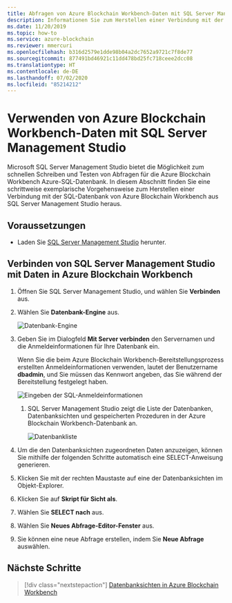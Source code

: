 ```yaml
---
title: Abfragen von Azure Blockchain Workbench-Daten mit SQL Server Management Studio
description: Informationen Sie zum Herstellen einer Verbindung mit der SQL-Datenbank von Azure Blockchain Workbench aus SQL Server Management Studio heraus.
ms.date: 11/20/2019
ms.topic: how-to
ms.service: azure-blockchain
ms.reviewer: mmercuri
ms.openlocfilehash: b316d2579e1dde98b04a2dc7652a9721c7f8de77
ms.sourcegitcommit: 877491bd46921c11dd478bd25fc718ceee2dcc08
ms.translationtype: HT
ms.contentlocale: de-DE
ms.lasthandoff: 07/02/2020
ms.locfileid: "85214212"
---
```

# <a name="using-azure-blockchain-workbench-data-with-sql-server-management-studio"></a>Verwenden von Azure Blockchain Workbench-Daten mit SQL Server Management Studio

Microsoft SQL Server Management Studio bietet die Möglichkeit zum schnellen Schreiben und Testen von Abfragen für die Azure Blockchain Workbench Azure-SQL-Datenbank. In diesem Abschnitt finden Sie eine schrittweise exemplarische Vorgehensweise zum Herstellen einer Verbindung mit der SQL-Datenbank von Azure Blockchain Workbench aus SQL Server Management Studio heraus.

## <a name="prerequisites"></a>Voraussetzungen

* Laden Sie [SQL Server Management Studio](https://docs.microsoft.com/sql/ssms/download-sql-server-management-studio-ssms?view=sql-server-2017) herunter.

## <a name="connecting-sql-server-management-studio-to-data-in-azure-blockchain-workbench"></a>Verbinden von SQL Server Management Studio mit Daten in Azure Blockchain Workbench

1. Öffnen Sie SQL Server Management Studio, und wählen Sie **Verbinden** aus.
2. Wählen Sie **Datenbank-Engine** aus.

    ![Datenbank-Engine](./media/data-sql-management-studio/database-engine.png)

3. Geben Sie im Dialogfeld **Mit Server verbinden** den Servernamen und die Anmeldeinformationen für Ihre Datenbank ein.

    Wenn Sie die beim Azure Blockchain Workbench-Bereitstellungsprozess erstellten Anmeldeinformationen verwenden, lautet der Benutzername **dbadmin**, und Sie müssen das Kennwort angeben, das Sie während der Bereitstellung festgelegt haben.

    ![Eingeben der SQL-Anmeldeinformationen](./media/data-sql-management-studio/sql-creds.png)

   1. SQL Server Management Studio zeigt die Liste der Datenbanken, Datenbanksichten und gespeicherten Prozeduren in der Azure Blockchain Workbench-Datenbank an.

      ![Datenbankliste](./media/data-sql-management-studio/db-list.png)

5. Um die den Datenbanksichten zugeordneten Daten anzuzeigen, können Sie mithilfe der folgenden Schritte automatisch eine SELECT-Anweisung generieren.
6. Klicken Sie mit der rechten Maustaste auf eine der Datenbanksichten im Objekt-Explorer.
7. Klicken Sie auf **Skript für Sicht als**.
8. Wählen Sie **SELECT nach** aus.
9. Wählen Sie **Neues Abfrage-Editor-Fenster** aus.
10. Sie können eine neue Abfrage erstellen, indem Sie **Neue Abfrage** auswählen.

## <a name="next-steps"></a>Nächste Schritte

> [!div class="nextstepaction"]
> [Datenbanksichten in Azure Blockchain Workbench](database-views.md)
